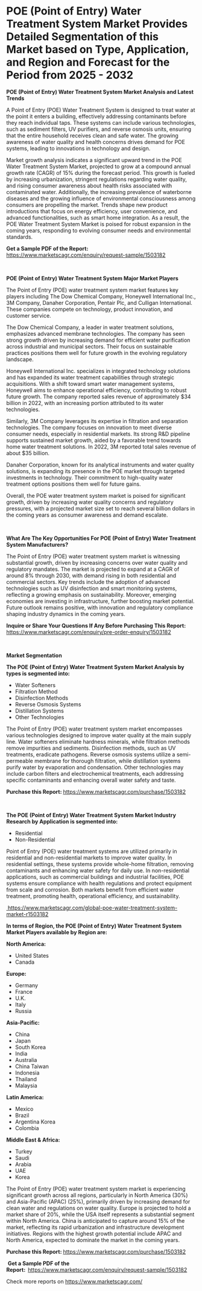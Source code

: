 <p><h1>POE (Point of Entry) Water Treatment System Market Provides Detailed Segmentation of this Market based on Type, Application, and Region and Forecast for the Period from 2025 - 2032</h1></p><p><strong>POE (Point of Entry) Water Treatment System Market Analysis and Latest Trends</strong></p>
<p><p>A Point of Entry (POE) Water Treatment System is designed to treat water at the point it enters a building, effectively addressing contaminants before they reach individual taps. These systems can include various technologies, such as sediment filters, UV purifiers, and reverse osmosis units, ensuring that the entire household receives clean and safe water. The growing awareness of water quality and health concerns drives demand for POE systems, leading to innovations in technology and design.</p><p>Market growth analysis indicates a significant upward trend in the POE Water Treatment System Market, projected to grow at a compound annual growth rate (CAGR) of 15% during the forecast period. This growth is fueled by increasing urbanization, stringent regulations regarding water quality, and rising consumer awareness about health risks associated with contaminated water. Additionally, the increasing prevalence of waterborne diseases and the growing influence of environmental consciousness among consumers are propelling the market. Trends shape new product introductions that focus on energy efficiency, user convenience, and advanced functionalities, such as smart home integration. As a result, the POE Water Treatment System Market is poised for robust expansion in the coming years, responding to evolving consumer needs and environmental standards.</p></p>
<p><strong>Get a Sample PDF of the Report:&nbsp;</strong> <a href="https://www.marketscagr.com/enquiry/request-sample/1503182?utm_campaign=2449&utm_medium=2&utm_source=Github&utm_content=ia&utm_term=27022025&utm_id=poe-point-of-entry-water-treatment-system">https://www.marketscagr.com/enquiry/request-sample/1503182</a></p>
<p>&nbsp;</p>
<p><strong>POE (Point of Entry) Water Treatment System Major Market Players</strong></p>
<p><p>The Point of Entry (POE) water treatment system market features key players including The Dow Chemical Company, Honeywell International Inc., 3M Company, Danaher Corporation, Pentair Plc, and Culligan International. These companies compete on technology, product innovation, and customer service.</p><p>The Dow Chemical Company, a leader in water treatment solutions, emphasizes advanced membrane technologies. The company has seen strong growth driven by increasing demand for efficient water purification across industrial and municipal sectors. Their focus on sustainable practices positions them well for future growth in the evolving regulatory landscape.</p><p>Honeywell International Inc. specializes in integrated technology solutions and has expanded its water treatment capabilities through strategic acquisitions. With a shift toward smart water management systems, Honeywell aims to enhance operational efficiency, contributing to robust future growth. The company reported sales revenue of approximately $34 billion in 2022, with an increasing portion attributed to its water technologies.</p><p>Similarly, 3M Company leverages its expertise in filtration and separation technologies. The company focuses on innovation to meet diverse consumer needs, especially in residential markets. Its strong R&D pipeline supports sustained market growth, aided by a favorable trend towards home water treatment solutions. In 2022, 3M reported total sales revenue of about $35 billion.</p><p>Danaher Corporation, known for its analytical instruments and water quality solutions, is expanding its presence in the POE market through targeted investments in technology. Their commitment to high-quality water treatment options positions them well for future gains.</p><p>Overall, the POE water treatment system market is poised for significant growth, driven by increasing water quality concerns and regulatory pressures, with a projected market size set to reach several billion dollars in the coming years as consumer awareness and demand escalate.</p></p>
<p>&nbsp;</p>
<p><strong>What Are The Key Opportunities For POE (Point of Entry) Water Treatment System Manufacturers?</strong></p>
<p><p>The Point of Entry (POE) water treatment system market is witnessing substantial growth, driven by increasing concerns over water quality and regulatory mandates. The market is projected to expand at a CAGR of around 8% through 2030, with demand rising in both residential and commercial sectors. Key trends include the adoption of advanced technologies such as UV disinfection and smart monitoring systems, reflecting a growing emphasis on sustainability. Moreover, emerging economies are investing in infrastructure, further boosting market potential. Future outlook remains positive, with innovation and regulatory compliance shaping industry dynamics in the coming years.</p></p>
<p><strong>Inquire or Share Your Questions If Any Before Purchasing This Report:</strong> <a href="https://www.marketscagr.com/enquiry/pre-order-enquiry/1503182?utm_campaign=2449&utm_medium=2&utm_source=Github&utm_content=ia&utm_term=27022025&utm_id=poe-point-of-entry-water-treatment-system">https://www.marketscagr.com/enquiry/pre-order-enquiry/1503182</a></p>
<p>&nbsp;</p>
<p><strong>Market Segmentation</strong></p>
<p><strong>The POE (Point of Entry) Water Treatment System Market Analysis by types is segmented into:</strong></p>
<p><ul><li>Water Softeners</li><li>Filtration Method</li><li>Disinfection Methods</li><li>Reverse Osmosis Systems</li><li>Distillation Systems</li><li>Other Technologies</li></ul></p>
<p><p>The Point of Entry (POE) water treatment system market encompasses various technologies designed to improve water quality at the main supply line. Water softeners eliminate hardness minerals, while filtration methods remove impurities and sediments. Disinfection methods, such as UV treatments, eradicate pathogens. Reverse osmosis systems utilize a semi-permeable membrane for thorough filtration, while distillation systems purify water by evaporation and condensation. Other technologies may include carbon filters and electrochemical treatments, each addressing specific contaminants and enhancing overall water safety and taste.</p></p>
<p><strong>Purchase this Report:&nbsp;</strong><a href="https://www.marketscagr.com/purchase/1503182?utm_campaign=2449&utm_medium=2&utm_source=Github&utm_content=ia&utm_term=27022025&utm_id=poe-point-of-entry-water-treatment-system">https://www.marketscagr.com/purchase/1503182</a></p>
<p>&nbsp;</p>
<p><strong>The POE (Point of Entry) Water Treatment System Market Industry Research by Application is segmented into:</strong></p>
<p><ul><li>Residential</li><li>Non-Residential</li></ul></p>
<p><p>Point of Entry (POE) water treatment systems are utilized primarily in residential and non-residential markets to improve water quality. In residential settings, these systems provide whole-home filtration, removing contaminants and enhancing water safety for daily use. In non-residential applications, such as commercial buildings and industrial facilities, POE systems ensure compliance with health regulations and protect equipment from scale and corrosion. Both markets benefit from efficient water treatment, promoting health, operational efficiency, and sustainability.</p></p>
<p><a href="https://www.marketscagr.com/global-poe-water-treatment-system-market-r1503182?utm_campaign=2449&utm_medium=2&utm_source=Github&utm_content=ia&utm_term=27022025&utm_id=poe-point-of-entry-water-treatment-system">&nbsp;https://www.marketscagr.com/global-poe-water-treatment-system-market-r1503182</a></p>
<p><strong>In terms of Region, the POE (Point of Entry) Water Treatment System Market Players available by Region are:</strong></p>
<p>
    <p> <strong> North America: </strong>
        <ul>
            <li>United States</li>
            <li>Canada</li>
        </ul>
        </p> 
    <p> <strong> Europe: </strong>
        <ul>
            <li>Germany</li>
            <li>France</li>
            <li>U.K.</li>
            <li>Italy</li>
            <li>Russia</li>
        </ul>
        </p> 
    <p> <strong> Asia-Pacific: </strong>
        <ul>
            <li>China</li>
            <li>Japan</li>
            <li>South Korea</li>
            <li>India</li>
            <li>Australia</li>
            <li>China Taiwan</li>
            <li>Indonesia</li>
            <li>Thailand</li>
            <li>Malaysia</li>
        </ul>
        </p> 
    <p> <strong> Latin America: </strong>
        <ul>
            <li>Mexico</li>
            <li>Brazil</li>
            <li>Argentina Korea</li>
            <li>Colombia</li>
        </ul>
        </p> 
    <p> <strong> Middle East & Africa: </strong>
        <ul>
            <li>Turkey</li>
            <li>Saudi</li>
            <li>Arabia</li>
            <li>UAE</li>
            <li>Korea</li>
        </ul>
    </p>
    </p>
<p><p>The Point of Entry (POE) water treatment system market is experiencing significant growth across all regions, particularly in North America (30%) and Asia-Pacific (APAC) (25%), primarily driven by increasing demand for clean water and regulations on water quality. Europe is projected to hold a market share of 20%, while the USA itself represents a substantial segment within North America. China is anticipated to capture around 15% of the market, reflecting its rapid urbanization and infrastructure development initiatives. Regions with the highest growth potential include APAC and North America, expected to dominate the market in the coming years.</p></p>
<p><strong>Purchase this Report: </strong><a href="https://www.marketscagr.com/purchase/1503182?utm_campaign=2449&utm_medium=2&utm_source=Github&utm_content=ia&utm_term=27022025&utm_id=poe-point-of-entry-water-treatment-system">https://www.marketscagr.com/purchase/1503182</a></p>
<p>&nbsp;<strong>Get a Sample PDF of the Report:&nbsp;&nbsp;</strong><a href="https://www.marketscagr.com/enquiry/request-sample/1503182?utm_campaign=2449&utm_medium=2&utm_source=Github&utm_content=ia&utm_term=27022025&utm_id=poe-point-of-entry-water-treatment-system">https://www.marketscagr.com/enquiry/request-sample/1503182</a></p>
<p><strong></strong></p>
<p>Check more reports on <a href="https://www.marketscagr.com/?utm_campaign=2449&utm_medium=2&utm_source=Github&utm_content=ia&utm_term=27022025&utm_id=poe-point-of-entry-water-treatment-system">https://www.marketscagr.com/</a></p>